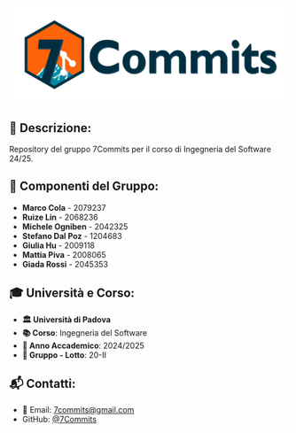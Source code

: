 ![7Commits](Documents/media/7CLogoFull.png)

## 📌 Descrizione:
Repository del gruppo 7Commits per il corso di Ingegneria del Software 24/25.

## 👥 Componenti del Gruppo:
- **Marco Cola** - 2079237
- **Ruize Lin** - 2068236
- **Michele Ogniben** - 2042325
- **Stefano Dal Poz** - 1204683
- **Giulia Hu** - 2009118
- **Mattia Piva** - 2008065
- **Giada Rossi** - 2045353

## 🎓 Università e Corso:
- **🏛️ Università di Padova**
- **📚 Corso**: Ingegneria del Software
- **📆 Anno Accademico**: 2024/2025
- **🔢 Gruppo - Lotto**: 20-II

## 📬 Contatti:
- 📧 Email: [7commits@gmail.com](mailto:7commits@gmail.com)
- GitHub: [@7Commits](https://github.com/7Commits)
